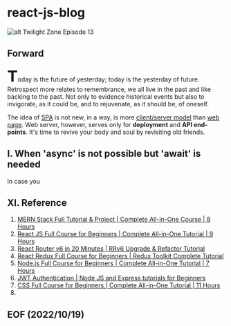 # react-js-blog

![alt Twilight Zone Episode 13](img/Twilight_Zone_13.JPG)

## Forward
<span style="font-size: 36px; font-weight: bold;">T</span>oday is the future of yesterday; today is the yesterday of future. Retrospect more relates to remembrance, we all live in the past and like backing to the past. Not only to evidence historical events but also to invigorate, as it could be, and to rejuvenate, as it should be, of oneself. 

The idea of [SPA](https://en.wikipedia.org/wiki/Single-page_application) is not new, in a way, is more [client/server model](https://en.wikipedia.org/wiki/Client%E2%80%93server_model) than [web page](https://en.wikipedia.org/wiki/Web_page). Web server, however, serves only for **deployment** and **API end-points**. It's time to revive your body and soul by revisiting old friends. 


## I. When 'async' is not possible but 'await' is needed
In case you




## XI. Reference
1. [MERN Stack Full Tutorial & Project | Complete All-in-One Course | 8 Hours](https://youtu.be/CvCiNeLnZ00)
2. [React JS Full Course for Beginners | Complete All-in-One Tutorial | 9 Hours](https://youtu.be/RVFAyFWO4go)
3. [React Router v6 in 20 Minutes | RRv6 Upgrade & Refactor Tutorial](https://youtu.be/XBRLVRjZ3CQ)
4. [React Redux Full Course for Beginners | Redux Toolkit Complete Tutorial](https://youtu.be/NqzdVN2tyvQ)
5. [Node.js Full Course for Beginners | Complete All-in-One Tutorial | 7 Hours](https://youtu.be/f2EqECiTBL8)
6. [JWT Authentication | Node JS and Express tutorials for Beginners](https://youtu.be/favjC6EKFgw)
7. [CSS Full Course for Beginners | Complete All-in-One Tutorial | 11 Hours](https://youtu.be/n4R2E7O-Ngo)
8. []()

## EOF (2022/10/19)

